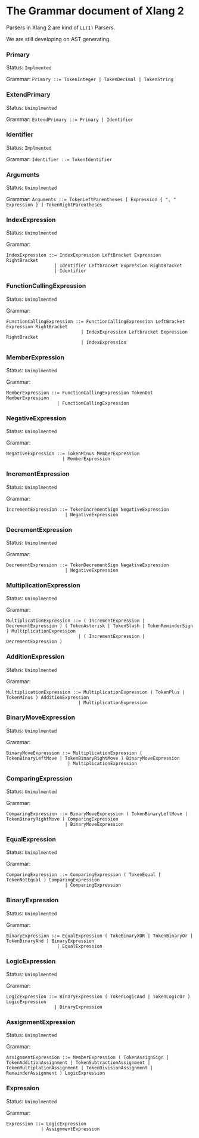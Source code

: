 # The Grammar document of Xlang 2

Parsers in Xlang 2 are kind of `LL(1)` Parsers.

We are still developing on AST generating.

### Primary

Status: `Implmented`

Grammar: `Primary ::= TokenInteger | TokenDecimal | TokenString`


### ExtendPrimary

Status: `Unimplmented`

Grammar: `ExtendPrimary ::= Primary | Identifier`

### Identifier

Status: `Implmented`

Grammar: `Identifier ::= TokenIdentifier`

### Arguments

Status: `Unimplmented`

Grammar: `Arguments ::= TokenLeftParentheses [ Expression { ", " Expression } ] TokenRightParentheses`

### IndexExpression

Status: `Unimplmented`

Grammar: 
```
IndexExpression ::= IndexExpression LeftBracket Expression RightBracket
                  | Identifier Leftbracket Expression RightBracket
                  | Identifier
```

### FunctionCallingExpression

Status: `Unimplmented`

Grammar:
```
FunctionCallingExpression ::= FunctionCallingExpression LeftBracket Expression RightBracket
                            | IndexExpression Leftbracket Expression RightBracket
                            | IndexExpression
```

### MemberExpression

Status: `Unimplmented`

Grammar: 
```
MemberExpression ::= FunctionCallingExpression TokenDot MemberExpression
                   | FunctionCallingExpression
```

### NegativeExpression

Status: `Unimplmented`

Grammar:
```
NegativeExpression ::= TokenMinus MemberExpression
                     | MemberExpression
```

### IncrementExpression

Status: `Unimplmented`

Grammar:
```
IncrementExpression ::= TokenIncrementSign NegativeExpression
                      | NegativeExpression
```

### DecrementExpression

Status: `Unimplmented`

Grammar:
```
DecrementExpression ::= TokenDecrementSign NegativeExpression
                      | NegativeExpression
```

### MultiplicationExpression

Status: `Unimplmented`

Grammar:
```
MultiplicationExpression ::= ( IncrementExpression | DecrementExpression ) ( TokenAsterisk | TokenSlash | TokenReminderSign ) MultiplicationExpression
                           | ( IncrementExpression | DecrementExpression )
```

### AdditionExpression

Status: `Unimplmented`

Grammar:
```
MultiplicationExpression ::= MultiplicationExpression ( TokenPlus | TokenMinus ) AdditionExpression
                           | MultiplicationExpression
```

### BinaryMoveExpression

Status: `Unimplmented`

Grammar:
```
BinaryMoveExpression ::= MultiplicationExpression ( TokenBinaryLeftMove | TokenBinaryRightMove ) BinaryMoveExpression
                       | MultiplicationExpression
```

### ComparingExpression

Status: `Unimplmented`

Grammar:
```
ComparingExpression ::= BinaryMoveExpression ( TokenBinaryLeftMove | TokenBinaryRightMove ) ComparingExpression
                      | BinaryMoveExpression
```

### EqualExpression

Status: `Unimplmented`

Grammar:
```
ComparingExpression ::= ComparingExpression ( TokenEqual | TokenNotEqual ) ComparingExpression
                      | ComparingExpression
```

### BinaryExpression

Status: `Unimplmented`

Grammar:
```
BinaryExpression ::= EqualExpression ( TokeBinaryXOR | TokenBinaryOr | TokenBinaryAnd ) BinaryExpression
                   | EqualExpression
```

### LogicExpression

Status: `Unimplmented`

Grammar:
```
LogicExpression ::= BinaryExpression ( TokenLogicAnd | TokenLogicOr ) LogicExpression
                  | BinaryExpression
```

### AssignmentExpression

Status: `Unimplmented`

Grammar:
```
AssignmentExpression ::= MemberExpression ( TokenAssignSign | TokenAdditionAssignment | TokenSubtractionAssignment | TokenMultiplationAssignment | TokenDivisionAssignment | RemainderAssignment ) LogicExpression
```

### Expression

Status: `Unimplmented`

Grammar:
```
Expression ::= LogicExpression
             | AssignmentExpression
```